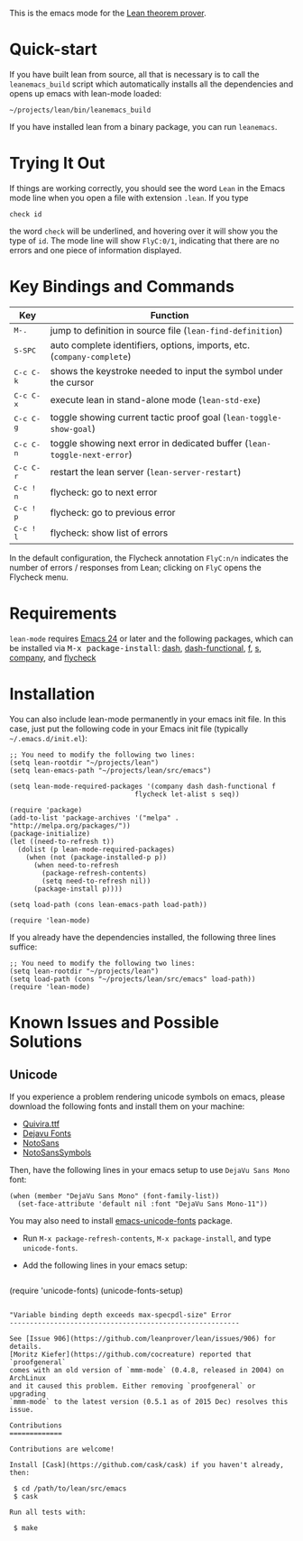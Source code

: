 This is the emacs mode for the [Lean theorem prover][lean].

[lean]: https://github.com/leanprover/lean

Quick-start
===========

If you have built lean from source, all that is necessary is to call the
`leanemacs_build` script which automatically installs all the dependencies and
opens up emacs with lean-mode loaded:
```
~/projects/lean/bin/leanemacs_build
```

If you have installed lean from a binary package, you can run `leanemacs`.

Trying It Out
=============

If things are working correctly, you should see the word ``Lean`` in the
Emacs mode line when you open a file with extension `.lean`. If you type
```lean
check id
```
the word ``check`` will be underlined, and hovering over it will show
you the type of ``id``. The mode line will show ``FlyC:0/1``, indicating
that there are no errors and one piece of information displayed.

Key Bindings and Commands
=========================

| Key                | Function                                                                        |
|--------------------|---------------------------------------------------------------------------------|
| <kbd>M-.</kbd>     | jump to definition in source file (`lean-find-definition`)                      |
| <kbd>S-SPC</kbd>   | auto complete identifiers, options, imports, etc. (`company-complete`)          |
| <kbd>C-c C-k</kbd> | shows the keystroke needed to input the symbol under the cursor                 |
| <kbd>C-c C-x</kbd> | execute lean in stand-alone mode (`lean-std-exe`)                               |
| <kbd>C-c C-g</kbd> | toggle showing current tactic proof goal (`lean-toggle-show-goal`)              |
| <kbd>C-c C-n</kbd> | toggle showing next error in dedicated buffer (`lean-toggle-next-error`)        |
| <kbd>C-c C-r</kbd> | restart the lean server (`lean-server-restart`)                                 |
| <kbd>C-c ! n</kbd> | flycheck: go to next error                                                      |
| <kbd>C-c ! p</kbd> | flycheck: go to previous error                                                  |
| <kbd>C-c ! l</kbd> | flycheck: show list of errors                                                   |

In the default configuration, the Flycheck annotation `FlyC:n/n` indicates the
number of errors / responses from Lean; clicking on `FlyC` opens the Flycheck menu.

Requirements
============

``lean-mode`` requires [Emacs 24][emacs24] or later and the following
packages, which can be installed via <kbd>M-x package-install</kbd>:
[dash][dash], [dash-functional][dash], [f][f], [s][s], [company][company],
and [flycheck][flycheck]

[emacs24]: http://www.gnu.org/software/emacs
[dash]: https://github.com/magnars/dash.el
[f]: https://github.com/rejeep/f.el
[s]: https://github.com/magnars/s.el
[company]: http://company-mode.github.io/
[flycheck]: http://www.flycheck.org/manual/latest/index.html

Installation
============

You can also include lean-mode permanently in your emacs init file.  In this
case, just put the following code in your Emacs init file (typically `~/.emacs.d/init.el`):
```elisp
;; You need to modify the following two lines:
(setq lean-rootdir "~/projects/lean")
(setq lean-emacs-path "~/projects/lean/src/emacs")

(setq lean-mode-required-packages '(company dash dash-functional f
                               flycheck let-alist s seq))

(require 'package)
(add-to-list 'package-archives '("melpa" . "http://melpa.org/packages/"))
(package-initialize)
(let ((need-to-refresh t))
  (dolist (p lean-mode-required-packages)
    (when (not (package-installed-p p))
      (when need-to-refresh
        (package-refresh-contents)
        (setq need-to-refresh nil))
      (package-install p))))

(setq load-path (cons lean-emacs-path load-path))

(require 'lean-mode)
```

If you already have the dependencies installed, the following three lines suffice:
```elisp
;; You need to modify the following two lines:
(setq lean-rootdir "~/projects/lean")
(setq load-path (cons "~/projects/lean/src/emacs" load-path))
(require 'lean-mode)
```

Known Issues and Possible Solutions
===================================

Unicode
-------

If you experience a problem rendering unicode symbols on emacs,
please download the following fonts and install them on your machine:

 - [Quivira.ttf](http://www.quivira-font.com/files/Quivira.ttf)
 - [Dejavu Fonts](http://sourceforge.net/projects/dejavu/files/dejavu/2.35/dejavu-fonts-ttf-2.35.tar.bz2)
 - [NotoSans](https://github.com/googlei18n/noto-fonts/blob/master/hinted/NotoSans-Regular.ttc?raw=true)
 - [NotoSansSymbols](https://github.com/googlei18n/noto-fonts/blob/master/unhinted/NotoSansSymbols-Regular.ttf?raw=true)

Then, have the following lines in your emacs setup to use `DejaVu Sans Mono` font:

```elisp
(when (member "DejaVu Sans Mono" (font-family-list))
  (set-face-attribute 'default nil :font "DejaVu Sans Mono-11"))
```

You may also need to install [emacs-unicode-fonts](https://github.com/rolandwalker/unicode-fonts) package.

 - Run `M-x package-refresh-contents`, `M-x package-install`, and type `unicode-fonts`.
 - Add the following lines in your emacs setup:

   ```lisp
(require 'unicode-fonts)
(unicode-fonts-setup)
   ```

"Variable binding depth exceeds max-specpdl-size" Error
---------------------------------------------------------

See [Issue 906](https://github.com/leanprover/lean/issues/906) for details.
[Moritz Kiefer](https://github.com/cocreature) reported that `proofgeneral`
comes with an old version of `mmm-mode` (0.4.8, released in 2004) on ArchLinux
and it caused this problem. Either removing `proofgeneral` or upgrading
`mmm-mode` to the latest version (0.5.1 as of 2015 Dec) resolves this issue.

Contributions
=============

Contributions are welcome!

Install [Cask](https://github.com/cask/cask) if you haven't already, then:

    $ cd /path/to/lean/src/emacs
    $ cask

Run all tests with:

    $ make

